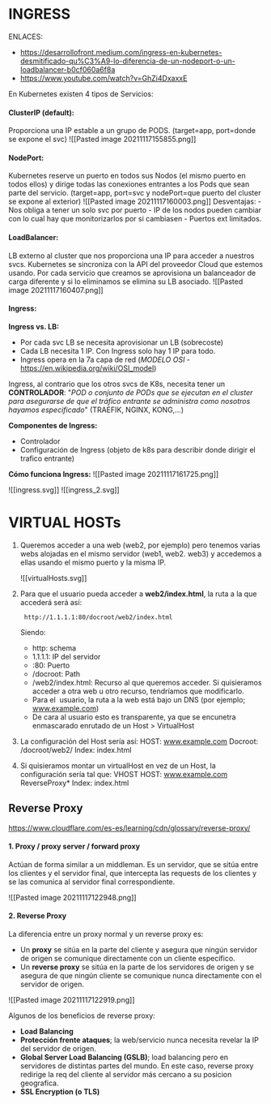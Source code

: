 
# INGRESS
ENLACES:
- https://desarrollofront.medium.com/ingress-en-kubernetes-desmitificado-qu%C3%A9-lo-diferencia-de-un-nodeport-o-un-loadbalancer-b0cf060a6f8a 
- https://www.youtube.com/watch?v=GhZi4DxaxxE

En Kubernetes existen 4 tipos de Servicios:

#### **ClusterIP (default)**: 
Proporciona una IP estable a un grupo de PODS. (target=app, port=donde se expone el svc)
	![[Pasted image 20211117155855.png]]

#### **NodePort**: 
Kubernetes reserve un puerto en todos sus Nodos (el mismo puerto en todos ellos) y dirige todas las conexiones entrantes a los Pods que sean parte del servicio. (target=app, port=svc y nodePort=que puerto del cluster se expone al exterior)
	![[Pasted image 20211117160003.png]]
		Desventajas:
		- Nos obliga a tener un solo svc por puerto
		- IP de los nodos pueden cambiar con lo cual hay que monitorizarlos por si cambiasen
		- Puertos ext limitados.
		
#### **LoadBalancer**:
LB externo al cluster que nos proporciona una IP para acceder a nuestros svcs. Kubernetes se sincroniza con la API del proveedor Cloud que estemos usando. Por cada servicio que creamos se aprovisiona un balanceador de carga diferente y si lo eliminamos se elimina su LB asociado. 
	![[Pasted image 20211117160407.png]]
	
#### **Ingress**: 
**Ingress vs. LB:**
- Por cada svc LB se necesita aprovisionar un LB (sobrecoste)
- Cada LB necesita 1 IP. Con Ingress solo hay 1 IP para todo. 
- Ingress opera en la 7a capa de red (*MODELO OSI* - https://en.wikipedia.org/wiki/OSI_model)

Ingress, al contrario que los otros svcs de K8s, necesita tener un **CONTROLADOR**: "*POD o conjunto de PODs que se ejecutan en el cluster para asegurarse de que el tráfico entrante se administra como nosotros hayamos especificado*" (TRAEFIK, NGINX, KONG,...)

**Componentes de Ingress:**
- Controlador
- Configuración de Ingress (objeto de k8s para describir donde dirigir el trafico entrante)

**Cómo funciona Ingress:**
![[Pasted image 20211117161725.png]]

![[ingress.svg]]
![[ingress_2.svg]]



# VIRTUAL HOSTs

1. Queremos acceder a una web (web2, por ejemplo) pero tenemos varias webs alojadas en el mismo servidor (web1, web2. web3) y accedemos a ellas usando el mismo puerto y la misma IP.

	![[virtualHosts.svg]]

2. Para que el usuario pueda acceder a **web2/index.html**, la ruta a la que accederá será así:

		http://1.1.1.1:80/docroot/web2/index.html

	Siendo:
	- http: schema
	- 1.1.1.1: IP del servidor
	- :80: Puerto
	- /docroot: Path
	- /web2/index.html: Recurso al que queremos acceder. Si quisieramos acceder a otra web u otro recurso, tendríamos que modificarlo.

	* Para el  usuario, la ruta a la web está bajo un DNS (por ejemplo; www.example.com)
	* De cara al usuario esto es transparente, ya que se encunetra enmascarado enrutado de un Host > VirtualHost

3. La configuración del Host sería así:
	HOST: www.example.com 
	Docroot: /docroot/web2/
	Index: index.html

4. Si quisieramos montar un virtualHost en vez de un Host, la configuración sería tal que:
	VHOST
	  HOST: www.example.com
	  ReverseProxy*
	  Index: index.html
	
	
## Reverse Proxy
https://www.cloudflare.com/es-es/learning/cdn/glossary/reverse-proxy/ 

#### 1. Proxy / proxy server / forward proxy
Actúan de forma similar a un middleman. Es un servidor, que se sitúa entre los clientes y el servidor final, que intercepta las requests de los clientes y se las comunica al servidor final correspondiente.

![[Pasted image 20211117122948.png]]

#### 2. Reverse Proxy
La diferencia entre un proxy normal y un reverse proxy es:
- Un **proxy** se sitúa en la parte del cliente y asegura que ningún servidor de origen se comunique directamente con un cliente específico.
- Un **reverse proxy** se sitúa en la parte de los servidores de origen y se asegura de que ningún cliente se comunique nunca directamente con el servidor de origen.

![[Pasted image 20211117122919.png]]

Algunos de los beneficios de reverse proxy:
- **Load Balancing**
- **Protección frente ataques**; la web/servicio nunca necesita revelar la IP del servidor de origen. 
- **Global Server Load Balancing (GSLB)**; load balancing pero en servidores de distintas partes del mundo. En este caso, reverse proxy redirige la req del cliente al servidor más cercano a su posicion geografica.
- **SSL Encryption (o TLS)**